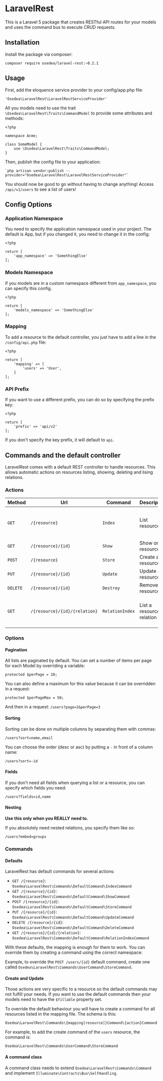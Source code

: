 # LaravelRest

This is a Laravel 5 package that creates RESTful API routes for your models and uses the command bus to execute CRUD requests.

## Installation

Install the package via composer:

    composer require osedea/laravel-rest:~0.2.1

## Usage

First, add the eloquence service provider to your config/app.php file:

    'Osedea\LaravelRest\LaravelRestServiceProvider'

All you models need to use the trait `\Osedea\LaravelRest\Traits\CommandModel` to provide some attributes and methods:

```
<?php

namespace Acme;

class SomeModel {
    use \Osedea\LaravelRest\Traits\CommandModel;
}

```

Then, publish the config file to your application:

    `php artisan vendor:publish --provider="Osedea\LaravelRest\LaravelRestServiceProvider"`

You should now be good to go without having to change anything! Access `/api/v1/users` to see a list of users!

## Config Options

### Application Namespace

You need to specify the application namespace used in your project. The default is App, but if you changed it, you need to change it in the config:

```
<?php

return [
    'app_namespace' => 'SomethingElse'
];
```

### Models Namespace

If you models are in a custom namespace different from `app_namespace`, you can specify this config.

```
<?php

return [
    'models_namespace' => 'SomethingElse'
];
```

### Mapping

To add a resource to the default controller, you just have to add a line in the `/config/api.php` file:

```
<?php

return [
    'mapping' => [
        'users' => 'User',
    ]
];
```

### API Prefix

If you want to use a different prefix, you can do so by specifying the prefix key:

```
<?php

return [
    'prefix' => 'api/v2'
];
```

If you don't specify the key prefix, it will default to `api`.

## Commands and the default controller

LaravelRest comes with a default REST controller to handle resources.
This allows automatic actions on resources listing, showing, deleting and lising relations.

### Actions

| Method   | Url                           | Command         | Description              | Options                            |
| -------- | ----------------------------- | --------------- | ------------------------ | ---------------------------------- |
| `GET`    | `/{resource}`                 | `Index`         | List resources           | page, perPage, sort, fields, embed |
| `GET`    | `/{resource}/{id}`            | `Show`          | Show one resource        | fields, embed                      |
| `POST`   | `/{resource}`                 | `Store`         | Create a resource        |                                    |
| `PUT`    | `/{resource}/{id}`            | `Update`        | Update a resource        |                                    |
| `DELETE` | `/{resource}/{id}`            | `Destroy`       | Remove a resource        |                                    |
| `GET`    | `/{resource}/{id}/{relation}` | `RelationIndex` | List a resource relation | page, perPage, sort, fields, embed |

### Options

#### Pagination

All lists are paginated by default.
You can set a number of items per page for each Model by overriding a variable:

```
protected $perPage = 10;
```

You can also define a maximum for this value because it can be overridden in a request:

```
protected $perPageMax = 50;
```

And then in a request: `/users?page=2&perPage=3`

#### Sorting

Sorting can be done on multiple columns by separating them with commas:

`/users?sort=name,email`

You can choose the order (desc or asc) by putting a `-` in front of a column name:

`/users?sort=-id`

#### Fields

If you don't need all fields when querying a list or a resource, you can specify which fields you need:

`/users?fields=id,name`

#### Nesting

**Use this only when you REALLY need to.**

If you absolutely need nested relations, you specify them like so:

`/users?embed=groups`

### Commands

#### Defaults

LaravelRest has default commands for several actions:

 * `GET /{resource}`: `Osedea\LaravelRest\Commands\DefaultCommand\IndexCommand`
 * `GET /{resource}/{id}`: `Osedea\LaravelRest\Commands\DefaultCommand\ShowCommand`
 * `POST /{resource}/{id}`: `Osedea\LaravelRest\Commands\DefaultCommand\StoreCommand`
 * `PUT /{resource}/{id}`: `Osedea\LaravelRest\Commands\DefaultCommand\UpdateCommand`
 * `DELETE /{resource}/{id}`: `Osedea\LaravelRest\Commands\DefaultCommand\DeleteCommand`
 * `GET /{resource}/{id}/{relation}`: `Osedea\LaravelRest\Commands\DefaultCommand\RelationIndexCommand`

With these defaults, the mapping is enough for them to work. You can override them by creating a command using the
correct namespace:

Example, to override the `POST /users/{id}` default command, create one called `Osedea\LaravelRest\Commands\UserCommand\StoreCommand`.

#### Create and Update

Those actions are very specific to a resource so the default commands may not fulfill your needs.
If you want to use the default commands then your models need to have the `$fillable` property set.

To override the default behaviour you will have to create a command for all resources listed in the mapping file. The schema is this:

`Osedea\LaravelRest\Commands\{mapping[resource]}Command\{action}Command`

For example, to add the create command of the `users` resource, the command is:

`Osedea\LaravelRest\Commands\UserCommand\StoreCommand`

#### A command class

A command class needs to extend `Osedea\LaravelRest\Commands\Command` and implement `Illuminate\Contracts\Bus\SelfHandling`.
